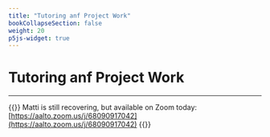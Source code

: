 ```yaml
---
title: "Tutoring anf Project Work"
bookCollapseSection: false
weight: 20
p5js-widget: true
---
```


# Tutoring anf Project Work

---

{{<hint warning>}}
Matti is still recovering, but available on Zoom today:
[https://aalto.zoom.us/j/68090917042](https://aalto.zoom.us/j/68090917042)
{{</hint>}}
